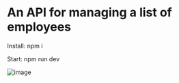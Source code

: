 # An API for managing a list of employees

Install: npm i

Start: npm run dev


![image](https://github.com/nic-thompson/employees_backend/assets/1699149/9207047c-727a-422b-ab60-699b2e555ec3)

